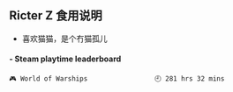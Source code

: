 ## Ricter Z 食用说明
- 喜欢猫猫，是个冇猫孤儿

<!-- steam-box start -->
#### - Steam playtime leaderboard
```text
🎮 World of Warships                 🕘 281 hrs 32 mins
```
<!-- Powered by https://github.com/YouEclipse/steam-box . -->
<!-- steam-box end -->
